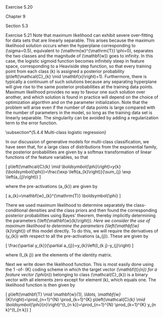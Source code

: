 Exercise 5.20

Chapter 9

Section 5.3

Exercise 5.21
Note that maximum likelihood can exhibit severe over-fitting for data sets that are linearly separable. This arises because the maximum likelihood solution occurs when the hyperplane corresponding to \(\sigma=0.5\), equivalent to \(\mathrm{w}^{\mathrm{T}} \phi=0\), separates the two classes and the magnitude of \(\mathbf{w}\) goes to infinity. In this case, the logistic sigmoid function becomes infinitely steep in feature space, corresponding to a Heaviside step function, so that every training point from each class \(k\) is assigned a posterior probability \(p\left(\mathcal{C}_{k} \mid \mathbf{x}\right)=1\). Furthermore, there is typically a continuum of such solutions because any separating hyperplane will give rise to the same posterior probabilities at the training data points. Maximum likelihood provides no way to favour one such solution over another, and which solution is found in practice will depend on the choice of optimization algorithm and on the parameter initialization. Note that the problem will arise even if the number of data points is large compared with the number of parameters in the model, so long as the training data set is linearly separable. The singularity can be avoided by adding a regularization term to the error function.

\subsection*{5.4.4 Multi-class logistic regression}

In our discussion of generative models for multi-class classification, we have seen that, for a large class of distributions from the exponential family, the posterior probabilities are given by a softmax transformation of linear functions of the feature variables, so that

\[
p\left(\mathcal{C}_{k} \mid \boldsymbol{\phi}\right)=y_{k}(\boldsymbol{\phi})=\frac{\exp \left(a_{k}\right)}{\sum_{j} \exp \left(a_{j}\right)}
\]

where the pre-activations \(a_{k}\) are given by

\[
a_{k}=\mathbf{w}_{k}^{\mathrm{T}} \boldsymbol{\phi}
\]

There we used maximum likelihood to determine separately the class-conditional densities and the class priors and then found the corresponding posterior probabilities using Bayes' theorem, thereby implicitly determining the parameters \(\left\{\mathbf{w}_{k}\right\}\). Here we consider the use of maximum likelihood to determine the parameters \(\left\{\mathbf{w}_{k}\right\}\) of this model directly. To do this, we will require the derivatives of \(y_{k}\) with respect to all the pre-activations \(a_{j}\). These are given by

\[
\frac{\partial y_{k}}{\partial a_{j}}=y_{k}\left(I_{k j}-y_{j}\right)
\]

where \(I_{k j}\) are the elements of the identity matrix.

Next we write down the likelihood function. This is most easily done using the 1 -of- \(K\) coding scheme in which the target vector \(\mathbf{t}_{n}\) for a feature vector \(\phi_{n}\) belonging to class \(\mathcal{C}_{k}\) is a binary vector with all elements zero except for element \(k\), which equals one. The likelihood function is then given by

\[
p\left(\mathbf{T} \mid \mathbf{w}_{1}, \ldots, \mathbf{w}_{K}\right)=\prod_{n=1}^{N} \prod_{k=1}^{K} p\left(\mathcal{C}_{k} \mid \boldsymbol{\phi}_{n}\right)^{t_{n k}}=\prod_{n=1}^{N} \prod_{k=1}^{K} y_{n k}^{t_{n k}}
\]